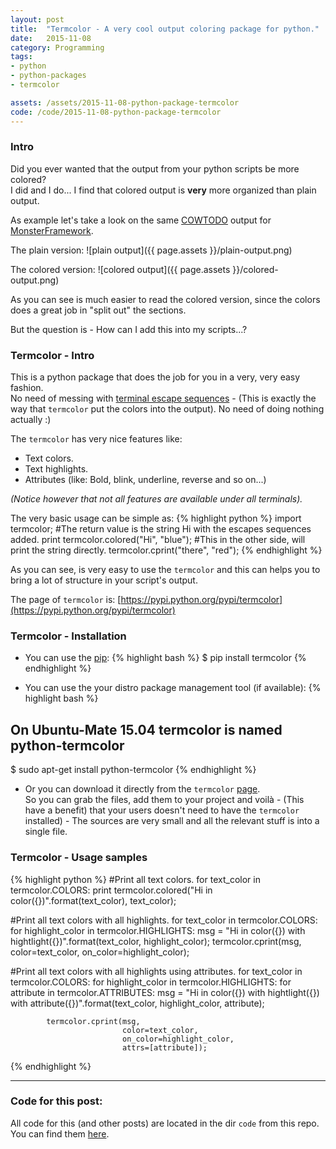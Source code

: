 ```yaml
---
layout: post
title:  "Termcolor - A very cool output coloring package for python."
date:   2015-11-08
category: Programming
tags: 
- python
- python-packages
- termcolor 

assets: /assets/2015-11-08-python-package-termcolor
code: /code/2015-11-08-python-package-termcolor
---
```


<!-- ######################################################################## -->

### Intro

Did you ever wanted that the output from your python scripts be more colored?   
I did and I do... I find that colored output is __very__ more organized than plain output. 

As example let's take a look on the same 
	[COWTODO](http://www.github.com/amazingcow/COWTODO)
output for
	[MonsterFramework](http://www.github.com/amazingcow/MonsterFramework).

The plain version:
![plain output]({{ page.assets }}/plain-output.png)

The colored version:
![colored output]({{ page.assets }}/colored-output.png)

As you can see is much easier to read the colored version, since the colors 
does a great job in "split out" the sections.   

But the question is - How can I add this into my scripts...?


<!-- ######################################################################## -->

### Termcolor - Intro

This is a python package that does the job for you in a very, very easy fashion.   
No need of messing with [terminal escape sequences]() - (This is exactly the 
way that ```termcolor``` put the colors into the output).
No need of doing nothing actually :) 

The ```termcolor``` has very nice features like:

* Text colors.
* Text highlights.
* Attributes (like: Bold, blink, underline, reverse and so on...)

_(Notice however that not all features are available under all terminals)._


The very basic usage can be simple as:
{% highlight python %}
import termcolor;
#The return value is the string Hi with the escapes sequences added.
print termcolor.colored("Hi", "blue"); 
#This in the other side, will print the string directly.
termcolor.cprint("there", "red");
{% endhighlight %}

As you can see, is very easy to use the ```termcolor``` and this can helps you
to bring a lot of structure in your script's output.

The page of ```termcolor``` is:
[https://pypi.python.org/pypi/termcolor](https://pypi.python.org/pypi/termcolor)


<!-- ######################################################################## -->

### Termcolor - Installation

* You can use the [pip](https://pypi.python.org/pypi/pip):
{% highlight bash %}
$ pip install termcolor
{% endhighlight %}

* You can use the your distro package management tool (if available):
{% highlight bash %}
## On Ubuntu-Mate 15.04 termcolor is named python-termcolor
$ sudo apt-get install python-termcolor
{% endhighlight %}

* Or you can download it directly from the ```termcolor``` 
[page](https://pypi.python.org/pypi/termcolor).   
So you can grab the files, add them to your project and voilà - (This have a benefit)
that your users doesn't need to have the ```termcolor``` installed) - The sources
are very small and all the relevant stuff is into a single file.

<!-- ######################################################################## -->

### Termcolor - Usage samples

{% highlight python %}
#Print all text colors.
for text_color in termcolor.COLORS:
    print termcolor.colored("Hi in color({})".format(text_color), text_color);

#Print all text colors with all highlights.
for text_color in termcolor.COLORS:
    for highlight_color in termcolor.HIGHLIGHTS:
        msg = "Hi in color({}) with hightlight({})".format(text_color, highlight_color);
        termcolor.cprint(msg, color=text_color, on_color=highlight_color);

#Print all text colors with all highlights using attributes.
for text_color in termcolor.COLORS:
    for highlight_color in termcolor.HIGHLIGHTS:
        for attribute in termcolor.ATTRIBUTES:
            msg = "Hi in color({}) with hightlight({}) with attribute({})".format(text_color, highlight_color, attribute);

            termcolor.cprint(msg, 
                             color=text_color, 
                             on_color=highlight_color,
                             attrs=[attribute]);

{% endhighlight %}


<!-- ######################################################################## -->
---

### Code for this post:

All code for this (and other posts) are located in the dir ```code``` from this
repo.    
You can find them 
[here](https://github.com/N2OMatt/n2omatt.github.com/tree/master/code).
